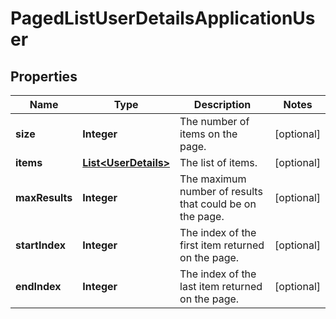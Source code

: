 # PagedListUserDetailsApplicationUser

## Properties
Name | Type | Description | Notes
------------ | ------------- | ------------- | -------------
**size** | **Integer** | The number of items on the page. |  [optional]
**items** | [**List&lt;UserDetails&gt;**](UserDetails.md) | The list of items. |  [optional]
**maxResults** | **Integer** | The maximum number of results that could be on the page. |  [optional]
**startIndex** | **Integer** | The index of the first item returned on the page. |  [optional]
**endIndex** | **Integer** | The index of the last item returned on the page. |  [optional]
